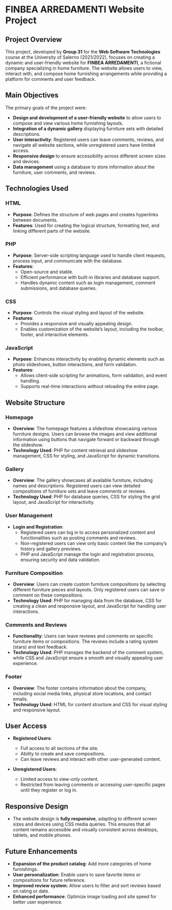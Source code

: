 # FINBEA ARREDAMENTI Website Project

## Project Overview

This project, developed by **Group 31** for the **Web Software Technologies** course at the University of Salerno (2021/2022), focuses on creating a dynamic and user-friendly website for **FINBEA ARREDAMENTI**, a fictional company specializing in home furniture. The website allows users to view, interact with, and compose home furnishing arrangements while providing a platform for comments and user feedback.

## Main Objectives

The primary goals of the project were:
- **Design and development of a user-friendly website** to allow users to compose and view various home furnishing layouts.
- **Integration of a dynamic gallery** displaying furniture sets with detailed descriptions.
- **User interactivity**: Registered users can leave comments, reviews, and navigate all website sections, while unregistered users have limited access.
- **Responsive design** to ensure accessibility across different screen sizes and devices.
- **Data management** using a database to store information about the furniture, user comments, and reviews.

## Technologies Used

### HTML
- **Purpose**: Defines the structure of web pages and creates hyperlinks between documents.
- **Features**: Used for creating the logical structure, formatting text, and linking different parts of the website.

### PHP
- **Purpose**: Server-side scripting language used to handle client requests, process input, and communicate with the database.
- **Features**:
  - Open-source and stable.
  - Efficient performance with built-in libraries and database support.
  - Handles dynamic content such as login management, comment submissions, and database queries.

### CSS
- **Purpose**: Controls the visual styling and layout of the website.
- **Features**:
  - Provides a responsive and visually appealing design.
  - Enables customization of the website’s layout, including the toolbar, footer, and interactive elements.

### JavaScript
- **Purpose**: Enhances interactivity by enabling dynamic elements such as photo slideshows, button interactions, and form validation.
- **Features**:
  - Allows client-side scripting for animations, form validation, and event handling.
  - Supports real-time interactions without reloading the entire page.

## Website Structure

### Homepage
- **Overview**: The homepage features a slideshow showcasing various furniture designs. Users can browse the images and view additional information using buttons that navigate forward or backward through the slideshow.
- **Technology Used**: PHP for content retrieval and slideshow management, CSS for styling, and JavaScript for dynamic transitions.

### Gallery
- **Overview**: The gallery showcases all available furniture, including names and descriptions. Registered users can view detailed compositions of furniture sets and leave comments or reviews.
- **Technology Used**: PHP for database queries, CSS for styling the grid layout, and JavaScript for interactivity.

### User Management
- **Login and Registration**:
  - Registered users can log in to access personalized content and functionalities such as posting comments and reviews.
  - Non-registered users can view only basic content like the company’s history and gallery previews.
  - PHP and JavaScript manage the login and registration process, ensuring security and data validation.

### Furniture Composition
- **Overview**: Users can create custom furniture compositions by selecting different furniture pieces and layouts. Only registered users can save or comment on these compositions.
- **Technology Used**: PHP for managing data from the database, CSS for creating a clean and responsive layout, and JavaScript for handling user interactions.

### Comments and Reviews
- **Functionality**: Users can leave reviews and comments on specific furniture items or compositions. The reviews include a rating system (stars) and text feedback.
- **Technology Used**: PHP manages the backend of the comment system, while CSS and JavaScript ensure a smooth and visually appealing user experience.

### Footer
- **Overview**: The footer contains information about the company, including social media links, physical store locations, and contact emails.
- **Technology Used**: HTML for content structure and CSS for visual styling and responsive layout.

## User Access

- **Registered Users**:
  - Full access to all sections of the site.
  - Ability to create and save compositions.
  - Can leave reviews and interact with other user-generated content.
  
- **Unregistered Users**:
  - Limited access to view-only content.
  - Restricted from leaving comments or accessing user-specific pages until they register or log in.

## Responsive Design

- The website design is **fully responsive**, adapting to different screen sizes and devices using CSS media queries. This ensures that all content remains accessible and visually consistent across desktops, tablets, and mobile phones.

## Future Enhancements

- **Expansion of the product catalog**: Add more categories of home furnishings.
- **User personalization**: Enable users to save favorite items or compositions for future reference.
- **Improved review system**: Allow users to filter and sort reviews based on rating or date.
- **Enhanced performance**: Optimize image loading and site speed for better user experience.

